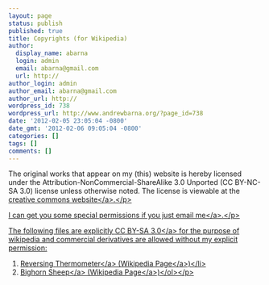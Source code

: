 ```yaml
---
layout: page
status: publish
published: true
title: Copyrights (for Wikipedia)
author:
  display_name: abarna
  login: admin
  email: abarna@gmail.com
  url: http://
author_login: admin
author_email: abarna@gmail.com
author_url: http://
wordpress_id: 738
wordpress_url: http://www.andrewbarna.org/?page_id=738
date: '2012-02-05 23:05:04 -0800'
date_gmt: '2012-02-06 09:05:04 -0800'
categories: []
tags: []
comments: []
---
```

<p>The original works that appear on my (this) website is hereby licensed under the Attribution-NonCommercial-ShareAlike 3.0 Unported (CC BY-NC-SA 3.0) license unless otherwise noted. The license is viewable at the <a href='http:&#47;&#47;creativecommons.org&#47;licenses&#47;by-nc-sa&#47;3.0&#47;'>creative commons website<&#47;a>.<&#47;p></p>
<p>I can get you some special permissions if you just <a href='mailto:copyrights@andrewbarna.org'>email me<&#47;a>.<&#47;p></p>
<p>The following files are explicitly <a href='http:&#47;&#47;creativecommons.org&#47;licenses&#47;by-sa&#47;3.0&#47;'>CC BY-SA 3.0<&#47;a> for the purpose of wikipedia and commercial derivatives are allowed without my explicit permission:
<ol>
<li><a href='http:&#47;&#47;andrewbarna.org&#47;photos&#47;gallery3&#47;index.php&#47;2009SIO&#47;CIMG1538'>Reversing Thermometer<&#47;a> (<a href='http:&#47;&#47;en.wikipedia.org&#47;wiki&#47;File:Rtherm.JPG'>Wikipedia Page<&#47;a>)<&#47;li>
<li><a href='http:&#47;&#47;andrewbarna.org&#47;photos&#47;gallery3&#47;index.php&#47;2007-Hellhole-Canyon&#47;DSC_1838-JPG'>Bighorn Sheep<&#47;a> (<a href='http:&#47;&#47;en.wikipedia.org&#47;wiki&#47;File:Desert_Bighorn_Barna_Cropped.jpg'>Wikipedia Page<&#47;a>)<&#47;ol><&#47;p></p>

